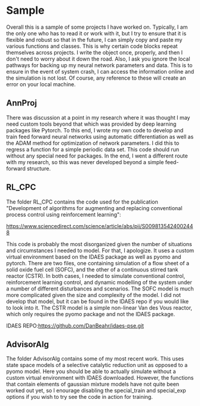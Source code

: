 # Sample
Overall this is a sample of some projects I have worked on. Typically, I am the only one who has to read it or work with it, but I try to ensure that it is flexible and robust so that in the future, I can simply copy and paste my various functions and classes. This is why certain code blocks repeat themselves across projects.  I write the object once, properly, and then I don't need to worry about it down the road. Also, I ask you ignore the local pathways for backing up my neural network parameters and data. This is to ensure in the event of system crash, I can access the information online and the simulation is not lost. Of course, any reference to these will create an error on your local machine.

## AnnProj
There was discussion at a point in my research where it was thought I may need custom tools beyond that which was provided by deep learning packages like Pytorch. To this end, I wrote my own code to develop and train feed forward neural networks using automatic differentiation as well as the ADAM method for optimization of network parameters. I did this to regress a function for a simple periodic data set. This code should run without any special need for packages. In the end, I went a different route with my research, so this was never developed beyond a simple feed-forward structure.

## RL_CPC
The folder RL_CPC contains the code used for the  publication "Development of algorithms for augmenting and replacing conventional process control using reinforcement learning":

https://www.sciencedirect.com/science/article/abs/pii/S0098135424002448

This code is probably the most disorganized given the number of situations and circumstances I needed to model. For that, I apologize. It uses a custom virtual environment based on the IDAES package as well as pyomo and pytorch. There are two files, one containing simulation of a flow sheet of a solid oxide fuel cell (SOFC), and the other of a continuous stirred tank reactor (CSTR). In both cases, I needed to simulate conventional control, reinforcement learning control, and dynamic modelling of the system under a number of different disturbances and scenarios. The SOFC model is much more complicated given the size and complexity of the model. I did not develop that model, but it can be found in the IDAES repo if you would like to look into it. The CSTR model is a simple non-linear Van des Vous reactor, which only requires the pyomo package and not the IDAES package.

IDAES REPO:https://github.com/DanBeahr/idaes-pse.git

## AdvisorAlg
The folder AdvisorAlg contains some of my most recent work. This uses state space models of a selective catalytic reduction unit as opposed to a pyomo model. Here you should be able to actually simulate without a custom virtual environment with IDAES downloaded. However, the functions that contain elements of gaussian mixture models have not quite been worked out yet, so I enourage disabling the special_train and special_exp options if you wish to try see the code in action for training.


